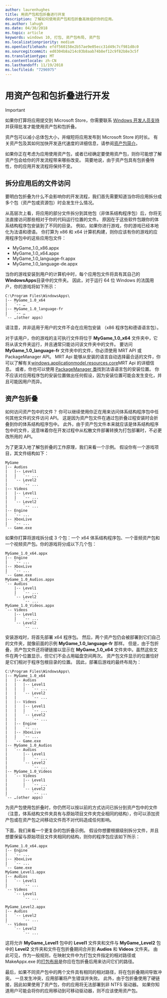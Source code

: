```yaml
---
author: laurenhughes
title: 用资产包和包折叠进行开发
description: 了解如何使用资产包和包折叠高效组织你的应用。
ms.author: lahugh
ms.date: 04/30/2018
ms.topic: article
keywords: windows 10, 打包, 资产包布局, 资产包
ms.localizationpriority: medium
ms.openlocfilehash: efdf560158e2b57ae9e05ecc31d49c7cf981d8c0
ms.sourcegitcommit: ed0304b8a214c03b8aab74b8ef12c9f82b8e3c5f
ms.translationtype: MT
ms.contentlocale: zh-CN
ms.lasthandoff: 11/19/2018
ms.locfileid: "7296975"
---
```

# <a name="developing-with-asset-packages-and-package-folding"></a>用资产包和包折叠进行开发 

> [!IMPORTANT]
> 如果你打算将应用提交到 Microsoft Store，你需要联系 [Windows 开发人员支持](https://developer.microsoft.com/windows/support)并获得批准才能使用资产包和包折叠。

资产包可以减小总体包大小，并缩短将应用发布到 Microsoft Store 的时长。 有关资产包及其如何加快开发迭代速度的详细信息，请参阅[资产包简介](asset-packages.md)。

如果你正在考虑为应用使用资产包，或者已经确定要使用资产包，则你可能想了解资产包会给你的开发流程带来哪些改变。 简要地说，由于资产包具有包折叠特性，你的应用开发流程将保持不变。

## <a name="file-access-after-splitting-your-app"></a>拆分应用后的文件访问

要明白包折叠为什么不会影响你的开发流程，我们首先需要知道当你将应用拆分成多个包（资产包或资源包）时会发生什么情况。 

从高层次上看，将应用的部分文件拆分到其他包（非体系结构程序包）后，你将无法直接访问那些相对于你的代码运行位置的文件。 原因在于这些软件包跟你的体系结构程序包安装到了不同的目录。 例如，如果你进行游戏，你的游戏已经本地化为法语和德语。 你打算为 x86 和 x64 计算机构建，则你应该有你的游戏的应用程序包中的这些应用包文件：

-   MyGame_1.0_x86.appx
-   MyGame_1.0_x64.appx
-   MyGame_1.0_language-fr.appx
-   MyGame_1.0_language-de.appx

当你的游戏安装到用户的计算机中时，每个应用包文件将具有其自己的**WindowsApps**目录中的文件夹。 因此，对于运行 64 位 Windows 的法国用户，你的游戏将如下所示：

```example
C:\Program Files\WindowsApps\
|-- MyGame_1.0_x64
|   `-- …
|-- MyGame_1.0_language-fr
|   `-- …
`-- …(other apps)
```

请注意，并非适用于用户的文件不会在应用包安装 （x86 程序包和德语语言包）。 

对于该用户，你的游戏的主可执行文件将位于 **MyGame_1.0_x64** 文件夹中，它将从该文件夹运行，并且通常只能访问该文件夹中的文件。 要访问 **MyGame_1.0_language-fr** 文件夹中的文件，你必须使用 MRT API 或 PackageManager API。 MRT Api 能够从安装的语言自动选择最合适的文件，你可以了解有关[windows.applicationmodel.resources.core](https://docs.microsoft.com/uwp/api/windows.applicationmodel.resources.core)MRT Api 的详细信息。 或者，你也可以使用 [PackageManager 类](https://docs.microsoft.com/uwp/api/Windows.Management.Deployment.PackageManager)找到法语语言包的安装位置。 你不应该对应用程序包的安装位置做出任何假设，因为安装位置可能会发生变化，并且可能因用户而异。 

## <a name="asset-package-folding"></a>资产包折叠

如何访问资产包中的文件？ 你可以继续使用你正在用来访问体系结构程序包中任何其他文件的文件访问 API。 这是因为资产包文件在通过包折叠过程安装时会折叠到你的体系结构程序包中。 此外，由于资产包文件本来就应该是体系结构程序包中的文件，这意味着你在开发过程中从松散文件部署转换为打包部署时，不必更改所用的 API。 

为了更深入地了解包折叠的工作原理，我们来看一个示例。 假设你有一个游戏项目，其文件结构如下：

```example
MyGame
|-- Audios
|   |-- Level1
|   |   `-- ...
|   `-- Level2
|       `-- ...
|-- Videos
|   |-- Level1
|   |   `-- ...
|   `-- Level2
|       `-- ...
|-- Engine
|   `-- ...
|-- XboxLive
|   `-- ...
`-- Game.exe
```

如果你打算将游戏拆分成 3 个包：一个 x64 体系结构程序包、一个音频资产包和一个视频资产包。你的游戏将分成以下几个包：

```example
MyGame_1.0_x64.appx
|-- Engine
|   `-- ...
|-- XboxLive
|   `-- ...
`-- Game.exe
MyGame_1.0_Audios.appx
`-- Audios
    |-- Level1
    |   `-- ...
    `-- Level2
        `-- ...
MyGame_1.0_Videos.appx
`-- Videos
    |-- Level1
    |   `-- ...
    `-- Level2
        `-- ...
```

安装游戏时，将首先部署 x64 程序包。 然后，两个资产包仍会被部署到它们自己的文件夹，就像前面的示例 **MyGame_1.0_language-fr** 那样。 但是，由于包折叠，资产包文件还将硬链接以显示在 **MyGame_1.0_x64** 文件夹中。虽然这些文件在两个位置显示，但它们不会占用磁盘空间两次。 资产包文件显示的位置恰好是它们相对于程序包根目录的位置。 因此，部署后游戏的最终布局为：

```example 
C:\Program Files\WindowsApps\
|-- MyGame_1.0_x64
|   |-- Audios
|   |   |-- Level1
|   |   |   `-- ...
|   |   `-- Level2
|   |       `-- ...
|   |-- Videos
|   |   |-- Level1
|   |   |   `-- ...
|   |   `-- Level2
|   |       `-- ...
|   |-- Engine
|   |   `-- ...
|   |-- XboxLive
|   |   `-- ...
|   `-- Game.exe
|-- MyGame_1.0_Audios
|   `-- Audios
|       |-- Level1
|       |   `-- ...
|       `-- Level2
|           `-- ...
|-- MyGame_1.0_Videos
|   `-- Videos
|       |-- Level1
|       |   `-- ...
|       `-- Level2
|           `-- ...
`-- …(other apps)
```

为资产包使用包折叠时，你仍然可以按以前的方式访问已拆分到资产包中的文件（注意，体系结构文件夹具有与原始项目文件夹完全相同的结构），你可以添加资产包或在资产包之间移动文件而不对代码造成任何影响。 

下面，我们来看一个更复杂的包折叠示例。 假设你想要根据级别拆分文件，并且想要保留与原始项目文件夹相同的结构，则你的程序包应该如下所示：

```example
MyGame_1.0_x64.appx
|-- Engine
|   `-- ...
|-- XboxLive
|   `-- ...
`-- Game.exe
MyGame_Level1.appx
|-- Audios
|   `-- Level1
|       `-- ...
`-- Videos
    `-- Level1
        `-- ...

MyGame_Level2.appx
|-- Audios
|   `-- Level2
|       `-- ...
`-- Videos
    `-- Level2
        `-- ...
```
这将允许 **MyGame_Level1** 包中的 **Level1** 文件夹和文件与 **MyGame_Level2** 包中的 **Level2** 文件夹和文件在包折叠期间合并到 **Audios** 和 **Videos** 文件夹。 由此可见，作为一般规则，在映射文件中为打包文件指定的相对路径或 MakeAppx.exe 的[打包布局](packaging-layout.md)是你应在包折叠后用来访问它们的路径。 

最后，如果不同资产包中的两个文件具有相同的相对路径，将在包折叠期间导致冲突。 一旦发生冲突，应用部署将产生错误并失败。 此外，由于包折叠使用了硬链接，因此如果使用了资产包，你的应用将无法部署到非 NTFS 驱动器。 如果你知道用户可能会将你的应用移动到可移动驱动器，则不应该使用资产包。 


